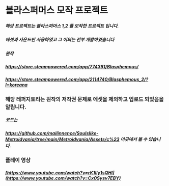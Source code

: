 # 블라스퍼머스 모작 프로젝트

##### 해당 프로젝트는 블라스퍼머스 1,2 를 모작한 프로젝트 입니다.
##### 에셋과 사운드만 사용하였고 그 이외는 전부 개발하였습니다 

##### 원작 
##### https://store.steampowered.com/app/774361/Blasphemous/
##### https://store.steampowered.com/app/2114740/Blasphemous_2/?l=koreana

### 해당 레퍼지토리는 원작의 저작권 문제로 에셋을 제외하고 업로드 되었음을 알립니다.
##### 코드는 
##### https://github.com/mailinnence/Soulslike-Metroidvania/tree/main/Metroidvania/Assets/c%23 이곳에서 볼 수 있습니다.

### 플레이 영상
##### [https://www.youtube.com/watch?v=rK1IIy1sQHI](https://www.youtube.com/watch?v=Cx0Sysv7EBY)
